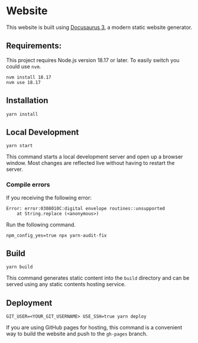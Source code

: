 # Website

This website is built using [Docusaurus 3](https://docusaurus.io/), a modern static website generator.

## Requirements:
This project requires Node.js version 18.17 or later.
To easily switch you could use `nvm`.
```console
nvm install 18.17
nvm use 18.17
```

## Installation

```console
yarn install
```

## Local Development

```console
yarn start
```

This command starts a local development server and open up a browser window. Most changes are reflected live without having to restart the server.

### Compile errors

If you receiving the following error:
```
Error: error:0308010C:digital envelope routines::unsupported
    at String.replace (<anonymous>)
```

Run the following command.
```console
npm_config_yes=true npx yarn-audit-fix
```

## Build

```console
yarn build
```

This command generates static content into the `build` directory and can be served using any static contents hosting service.

## Deployment

```console
GIT_USER=<YOUR_GIT_USERNAME> USE_SSH=true yarn deploy
```

If you are using GitHub pages for hosting, this command is a convenient way to build the website and push to the `gh-pages` branch.
